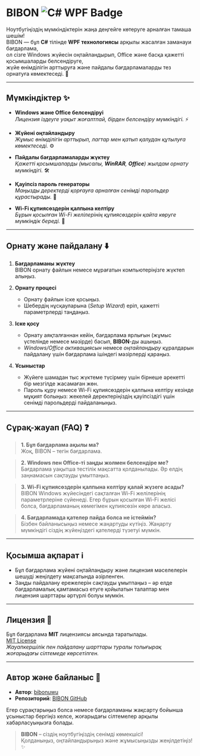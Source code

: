 # **BIBON**  <img src="https://img.shields.io/badge/Made%20with-C%23%20WPF-7952B3?style=flat&logo=.net" alt="C# WPF Badge" />

Ноутбугіңіздің мүмкіндіктерін жаңа деңгейге көтеруге арналған тамаша шешім!  
BIBON — бұл **C#** тілінде **WPF технологиясы** арқылы жасалған заманауи бағдарлама,  
ол сізге Windows жүйесін оңтайландырып, Office және басқа қажетті қосымшаларды белсендіруге,  
жүйе өнімділігін арттыруға және пайдалы бағдарламаларды тез орнатуға көмектеседі. 🚀

---

## **Мүмкіндіктер** ✨

- **Windows және Office белсендіруі**  
  _Лицензия іздеуге уақыт жоғалтпай, бірден белсендіру мүмкіндігі._ ⚡

- **Жүйені оңтайландыру**  
  _Жұмыс өнімділігін арттырып, лагтар мен қатып қалудан құтылуға көмектеседі._ ⚙️

- **Пайдалы бағдарламаларды жүктеу**  
  _Қажетті қосымшаларды (мысалы, **WinRAR**, **Office**) жылдам орнату мүмкіндігі._ 🛠

- **Қауіпсіз пароль генераторы**  
  _Маңызды деректерді қорғауға арналған сенімді парольдер құрастырады._ 🔐

- **Wi-Fi құпиясөздерін қалпына келтіру**  
  _Бұрын қосылған Wi-Fi желілерінің құпиясөздерін қайта көруге мүмкіндік береді._ 📶

---

## **Орнату және пайдалану** ⬇️

1. **Бағдарламаны жүктеу**  
   BIBON орнату файлын немесе мұрағатын компьютеріңізге жүктеп алыңыз.

2. **Орнату процесі**  
   - Орнату файлын іске қосыңыз.  
   - Шебердің нұсқауларына (*Setup Wizard*) еріп, қажетті параметрлерді таңдаңыз.

3. **Іске қосу**  
   - Орнату аяқталғаннан кейін, бағдарлама ярлығын (жұмыс үстелінде немесе мәзірде) басып, **BIBON**-ды ашыңыз.  
   - *Windows/Office активациясын* немесе *оңтайландыру* құралдарын пайдалану үшін бағдарлама ішіндегі мәзірлерді қараңыз.

4. **Ұсыныстар**  
   - Жүйеге шамадан тыс жүктеме түсірмеу үшін бірнеше әрекетті бір мезгілде жасамаған жөн.  
   - Пароль құру немесе Wi-Fi құпиясөздерін қалпына келтіру кезінде мұқият болыңыз: жекелей деректеріңіздің қауіпсіздігі үшін сенімді парольдерді пайдаланыңыз.

---

## **Сұрақ-жауап (FAQ)** ❓

> **1. Бұл бағдарлама ақылы ма?**  
> Жоқ, BIBON – тегін бағдарлама.  

> **2. Windows пен Office-ті заңды жолмен белсендіре ме?**  
> Бағдарлама уақытша тестілік мақсатта қолданылады. Әр елдің заңнамасын сақтауды ұмытпаңыз.  

> **3. Wi-Fi құпиясөздерін қалпына келтіру қалай жүзеге асады?**  
> BIBON Windows жүйесіндегі сақталған Wi-Fi желілерінің параметрлеріне сүйенеді. Егер бұрын қосылған Wi-Fi желісі болса, бағдарламаның көмегімен құпиясөзін көре аласыз.  

> **4. Бағдарламада қателер пайда болса не істеймін?**  
> Бізбен байланысыңыз немесе жаңартуды күтіңіз. Жаңарту мүмкіндігі сіздің жүйеңіздегі қателерді түзетуі мүмкін.

---

## **Қосымша ақпарат** ℹ️

- Бұл бағдарлама жүйені оңтайландыру және лицензия мәселелерін шешуді жеңілдету мақсатында әзірленген.  
- Заңды пайдалану ережелерін сақтауды ұмытпаңыз – әр елде бағдарламалық қамтамасыз етуге қойылатын талаптар мен лицензия шарттары әртүрлі болуы мүмкін.

---

## **Лицензия** 📝

Бұл бағдарлама **MIT** лицензиясы аясында таратылады.  
[MIT License](./LICENSE)  
_Жауапкершілік пен пайдалану шарттары туралы толығырақ жоғарыдағы сілтемеде көрсетілген._

---

## **Автор және байланыс** 👤

- **Автор**: [bibonuwu](https://t.me/bibonuwu)  
- **Репозиторий**: [BIBON GitHub](https://github.com/bibonuwu/Bibon)

Егер сұрақтарыңыз болса немесе бағдарламаны жақсарту бойынша ұсыныстар бергіңіз келсе, жоғарыдағы сілтемелер арқылы хабарласуыңызға болады.

> **BIBON** – сіздің ноутбугіңіздің сенімді көмекшісі!  
> Қолданыңыз, оңтайландырыңыз және жұмысыңызды жеңілдетіңіз! ✨
